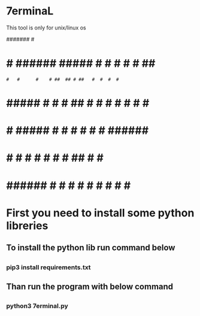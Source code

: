 # 7erminaL
This tool is only for unix/linux os
<!-- <pre> -->
#######                                      #       
#    #  ###### #####  #    # # #    #   ##   #       
    #   #      #    # ##  ## # ##   #  #  #  #       
   #    #####  #    # # ## # # # #  # #    # #       
  #     #      #####  #    # # #  # # ###### #       
  #     #      #   #  #    # # #   ## #    # #       
  #     ###### #    # #    # # #    # #    # #######
<!-- </pre> -->

<h1>First you need to install some python libreries</h1>

<h2>To install the python lib run command below</h2>

## <h3>pip3 install requirements.txt</h3>

<h2>Than run the program with below command</h2>

## <h3>python3 7erminal.py</h3>